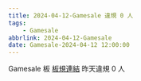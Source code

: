 ```yaml
---
title: 2024-04-12-Gamesale 違規 0 人
tags:
    - Gamesale
abbrlink: 2024-04-12-Gamesale
date: Gamesale-2024-04-12 12:00:00
---
```

Gamesale 板 [板規連結](https://www.ptt.cc/bbs/Gossiping/M.1637425085.A.07D.html)
昨天違規 0 人
